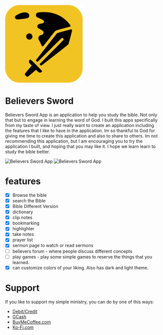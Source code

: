 <img src="./src/assets/logo.svg" width="250px"/>


# Believers Sword

Believers Sword App is an application to help you study the bible. Not only that but to engage in learning the word of God. I built this apps specifically from my taste of view. I just really want to create an application including the features that I like to have in the application. Im so thankful to God for giving me time to create this application and also to share to others. Im not recommending this application, but I am encouraging you to try the application I built, and hoping that you may like it. I hope we learn learn to study the bible better.

![Believers Sword App](https://i.ibb.co/RB8j8BC/Screenshot-2021-10-11-203108.png)
![Believers Sword App](https://i.ibb.co/tYFmjZQ/Screenshot-2021-10-11-203049.png)

# features
- [x] Browse the bible  
- [x] search the Bible  
- [x] Bible Different Version  
- [x] dictionary  
- [x] clip notes  
- [x] bookmarking  
- [x] highlighter  
- [x] take notes
- [x] prayer list
- [x] sermon page to watch or read sermons
- [ ] believers forum - where people discuss different concepts
- [ ] play games - play some simple games to reserve the things that you learned.
- [x] can customize colors of your liking. Also has dark and light theme.

# Support
If you like to support my simple ministry, you can do by one of this ways:
- [Debit/Credit](https://www.paypal.com/donate?hosted_button_id=DCZYF7KWPUVB4)
- [GCash](https://i.ibb.co/kJGg32y/GCash-My-QR-06102021230745.png)
- [BuyMeCoffee.com](https://www.buymeacoffee.com/BroJenuel)
- [Ko-Fi.com](https://ko-fi.com/brojenuel)
